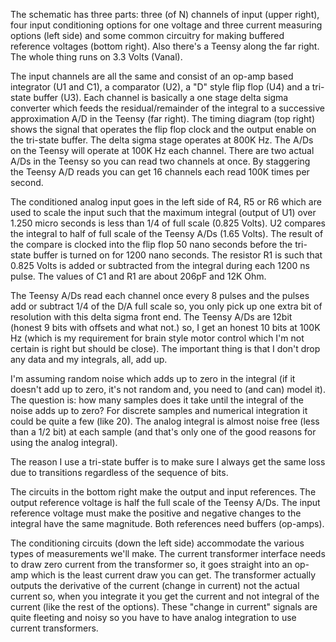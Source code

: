 The schematic has three parts: three (of N) channels of input (upper right), four input conditioning options for one voltage and three current measuring options (left side) and some common circuitry for making buffered reference voltages (bottom right). Also there's a Teensy along the far right. The whole thing runs on 3.3 Volts (Vanal).

The input channels are all the same and consist of an op-amp based integrator (U1 and C1), a comparator (U2), a "D" style flip flop (U4) and a tri-state buffer (U3).
Each channel is basically a one stage delta sigma converter which feeds the residual/remainder of the integral to a successive approximation A/D in the Teensy (far right).
The timing diagram (top right) shows the signal that operates the flip flop clock and the output enable on the tri-state buffer.
The delta sigma stage operates at 800K Hz. The A/Ds on the Teensy will operate at 100K Hz each channel. There are two actual A/Ds in the Teensy so you can read two channels at once. By staggering the Teensy A/D reads you can get 16 channels each read 100K times per second.

The conditioned analog input goes in the left side of R4, R5 or R6 which are used to scale the input such that the maximum integral (output of U1) over 1.250 micro seconds is less than 1/4 of full scale (0.825 Volts). U2 compares the integral to half of full scale of the Teensy A/Ds (1.65 Volts). The result of the compare is clocked into the flip flop 50 nano seconds before the tri-state buffer is turned on for 1200 nano seconds. The resistor R1 is such that 0.825 Volts is added or subtracted from the integral during each 1200 ns pulse. The values of C1 and R1 are about 206pF and 12K Ohm.

The Teensy A/Ds read each channel once every 8 pulses and the pulses add or subtract 1/4 of the D/A full scale so, you only pick up one extra bit of resolution with this delta sigma front end. The Teensy A/Ds are 12bit (honest 9 bits with offsets and what not.) so, I get an honest 10 bits at 100K Hz (which is my requirement for brain style motor control which I'm not certain is right but should be close). The important thing is that I don't drop any data and my integrals, all, add up.

I'm assuming random noise which adds up to zero in the integral (if it doesn't add up to zero, it's not random and, you need to (and can) model it). The question is: how many samples does it take until the integral of the noise adds up to zero? For discrete samples and numerical integration it could be quite a few (like 20). The analog integral is almost noise free (less than a 1/2 bit) at each sample (and that's only one of the good reasons for using the analog integral).

The reason I use a tri-state buffer is to make sure I always get the same loss due to transitions regardless of the sequence of bits.

The circuits in the bottom right make the output and input references. The output reference voltage is half the full scale of the Teensy A/Ds. The input reference voltage must make the positive and negative changes to the integral have the same magnitude. Both references need buffers (op-amps).

The conditioning circuits (down the left side) accommodate the various types of measurements we'll make. The current transformer interface needs to draw zero current from the transformer so, it goes straight into an op-amp which is the least current draw you can get. The transformer actually outputs the derivative of the current (change in current) not the actual current so, when you integrate it you get the current and not integral of the current (like the rest of the options). These "change in current" signals are quite fleeting and noisy so you have to have analog integration to use current transformers.
